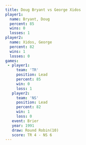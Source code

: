 ```yaml
---
title: Doug Bryant vs George Xidos
player1:             
  name: Bryant, Doug 
  percent: 85        
  wins: 0            
  losses: 1          
player2:             
  name: Xidos, George
  percent: 82        
  wins: 1            
  losses: 0          
games:
 - player1:        
     team: 'TR'    
     position: Lead
     percent: 85   
     win: 0        
     loss: 1       
   player2:        
     team: 'NS'    
     position: Lead
     percent: 82   
     win: 1        
     loss: 0       
   event: Brier         
   year: 1991           
   draw: Round Robin(10)
   score: TR 4 - NS 6   
---
```

